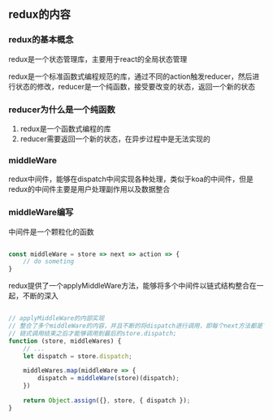 ## redux的内容

### redux的基本概念

redux是一个状态管理库，主要用于react的全局状态管理

redux是一个标准函数式编程规范的库，通过不同的action触发reducer，然后进行状态的修改，reducer是一个纯函数，接受要改变的状态，返回一个新的状态

### reducer为什么是一个纯函数

1. redux是一个函数式编程的库
2. reducer需要返回一个新的状态，在异步过程中是无法实现的

### middleWare

redux中间件，能够在dispatch中间实现各种处理，类似于koa的中间件，但是redux的中间件主要是用户处理副作用以及数据整合

### middleWare编写

中间件是一个颗粒化的函数

```javascript

const middleWare = store => next => action => {
    // do someting
}

```

redux提供了一个applyMiddleWare方法，能够将多个中间件以链式结构整合在一起，不断的深入

``` javascript

// applyMiddleWare的内部实现
// 整合了多个middleWare的内容，并且不断的将dispatch进行调用，即每个next方法都是下一个方法的调用形式
// 链式调用结束之后才能够调用到最后的store.dispatch;
function (store, middleWares) {
    // ...
    let dispatch = store.dispatch;

    middleWares.map(middleWare => {
        dispatch = middleWare(store)(dispatch);
    })

    return Object.assign({}, store, { dispatch });
}

```